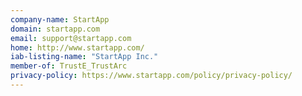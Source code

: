 ```yaml
---
company-name: StartApp
domain: startapp.com
email: support@startapp.com
home: http://www.startapp.com/
iab-listing-name: "StartApp Inc."
member-of: TrustE_TrustArc
privacy-policy: https://www.startapp.com/policy/privacy-policy/
---
```




